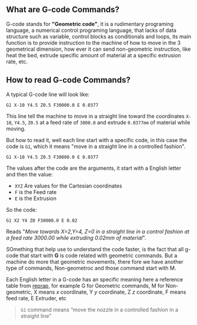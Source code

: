 ## What are G-code Commands?

G-code stands for **"Geometric code"**, it is a rudimentary programing language, a numerical control programing language, that lacks of data structure such as variable, control blocks as conditionals and loops, its main function is to provide instruction to the machine  of how to move in the 3 geometrical dimension, how ever it can send non-geometric instruction, like  heat the bed, extrude specific amount of material at a specific extrusion rate, etc.

## How to read G-code Commands?

A typical G-code line will look like:

```
G1 X-10 Y4.5 Z0.5 F30000.0 E 0.0377
```

This line tell the machine to move in a straight line toward the coordinates `X-10`, `Y4.5`, `Z0.5` at a feed rate of `3000.0` and extrude `0.0377mm` of material while moving.

But how to read it, well each line start with a specific code, in this case the code is `G1`, which it means "move in a straight line in a controlled fashion".

```
G1 X-10 Y4.5 Z0.5 F30000.0 E 0.0377
```

The values after the code are the arguments, it start with a English letter and then the value:

* `XYZ` Are values for the Cartesian coordinates 
* `F` is the Feed rate
* `E`  is the Extrusion

So the code:
```
G1 X2 Y4 Z0 F30000.0 E 0.02
```

Reads "*Move towards X=2,Y=4, Z=0 in a straight line in a control fashion at a feed rate 3000.00 while extruding 0.02mm of material*".

SOmething that help use to understand the code faster, is the fact that all g-code that start with **G** is code related with geometric commands. But a machine do more that geometric movements, there fore we have another type of commands, Non-geometroc and those command start with M.

Each English letter in a G-code has an specific meaning here a reference table from [reprap](https://reprap.org/wiki/G-code#Fields), for example G for Geometric commands, M for Non-geometric, X means $x$ coordinate, Y $y$ coordinate, Z  $z$ coordinate, F means feed rate, E Extruder, etc

> `G1` command means “move the nozzle in a controlled fashion in a straight line”